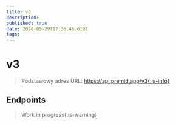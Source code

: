 ```yaml
---
title: v3
description:
published: true
date: 2020-05-29T17:36:46.619Z
tags:
---
```


# v3

> Podstawowy adres URL: https://api.premid.app/v3{.is-info}


## Endpoints
> Work in progress{.is-warning}